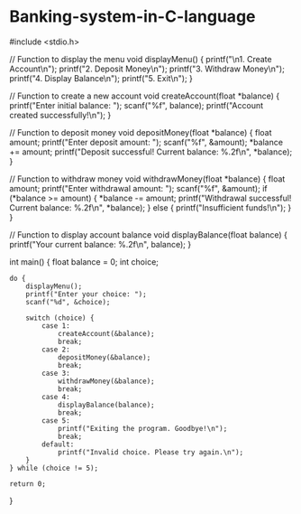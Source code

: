 # Banking-system-in-C-language
#include <stdio.h>

// Function to display the menu
void displayMenu() {
    printf("\n1. Create Account\n");
    printf("2. Deposit Money\n");
    printf("3. Withdraw Money\n");
    printf("4. Display Balance\n");
    printf("5. Exit\n");
}

// Function to create a new account
void createAccount(float *balance) {
    printf("Enter initial balance: ");
    scanf("%f", balance);
    printf("Account created successfully!\n");
}

// Function to deposit money
void depositMoney(float *balance) {
    float amount;
    printf("Enter deposit amount: ");
    scanf("%f", &amount);
    *balance += amount;
    printf("Deposit successful! Current balance: %.2f\n", *balance);
}

// Function to withdraw money
void withdrawMoney(float *balance) {
    float amount;
    printf("Enter withdrawal amount: ");
    scanf("%f", &amount);
    if (*balance >= amount) {
        *balance -= amount;
        printf("Withdrawal successful! Current balance: %.2f\n", *balance);
    } else {
        printf("Insufficient funds!\n");
    }
}

// Function to display account balance
void displayBalance(float balance) {
    printf("Your current balance: %.2f\n", balance);
}

int main() {
    float balance = 0;
    int choice;

    do {
        displayMenu();
        printf("Enter your choice: ");
        scanf("%d", &choice);

        switch (choice) {
            case 1:
                createAccount(&balance);
                break;
            case 2:
                depositMoney(&balance);
                break;
            case 3:
                withdrawMoney(&balance);
                break;
            case 4:
                displayBalance(balance);
                break;
            case 5:
                printf("Exiting the program. Goodbye!\n");
                break;
            default:
                printf("Invalid choice. Please try again.\n");
        }
    } while (choice != 5);

    return 0;
}

